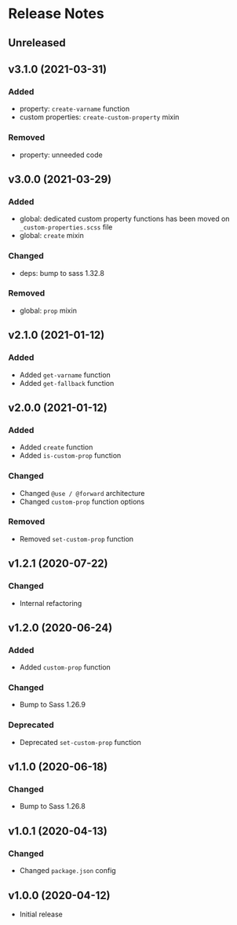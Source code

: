 # Release Notes

## Unreleased

## v3.1.0 (2021-03-31)

### Added

* property: `create-varname` function
* custom properties: `create-custom-property` mixin

### Removed

* property: unneeded code

## v3.0.0 (2021-03-29)

### Added

* global: dedicated custom property functions has been moved on `_custom-properties.scss` file
* global: `create` mixin

### Changed

* deps: bump to sass 1.32.8

### Removed

* global: `prop` mixin

## v2.1.0 (2021-01-12)

### Added

* Added `get-varname` function
* Added `get-fallback` function

## v2.0.0 (2021-01-12)

### Added

* Added `create` function
* Added `is-custom-prop` function

### Changed

* Changed `@use / @forward` architecture
* Changed `custom-prop` function options

### Removed

* Removed `set-custom-prop` function

## v1.2.1 (2020-07-22)

### Changed

* Internal refactoring

## v1.2.0 (2020-06-24)

### Added

* Added `custom-prop` function

### Changed

* Bump to Sass 1.26.9

### Deprecated

* Deprecated `set-custom-prop` function

## v1.1.0 (2020-06-18)

### Changed

* Bump to Sass 1.26.8

## v1.0.1 (2020-04-13)

### Changed

* Changed `package.json` config

## v1.0.0 (2020-04-12)

* Initial release
